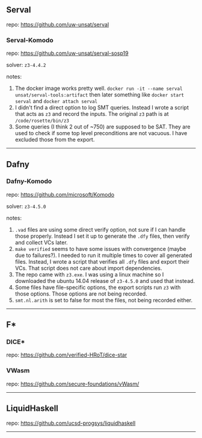 ## Serval
repo: https://github.com/uw-unsat/serval

### Serval-Komodo
repo: https://github.com/uw-unsat/serval-sosp19

solver: `z3-4.4.2`

notes:  
1. The docker image works pretty well.  `docker run -it --name serval unsat/serval-tools:artifact` then later something like `docker start serval` and `docker attach serval`
2. I didn't find a direct option to log SMT queries. Instead I wrote a script that acts as `z3` and record the inputs. The original `z3` path is at `/code/rosette/bin/z3`
3. Some queries (I think 2 out of ~750) are supposed to be SAT. They are used to check if some top level preconditions are not vacuous. I have excluded those from the export.

----
## Dafny

### Dafny-Komodo
repo: https://github.com/microsoft/Komodo

solver: `z3-4.5.0`

notes:  
1. `.vad` files are using some direct verify option, not sure if I can handle those properly. Instead I set it up to generate the `.dfy` files, then verify and collect VCs later.
2. `make verified` seems to have some issues with convergence (maybe due to failures?). I needed to run it multiple times to cover all generated files. Instead, I wrote a script that verifies all `.dfy` files and export their VCs. That script does not care about import dependencies. 
4. The repo came with `z3.exe`. I was using a linux machine so I downloaded the ubuntu 14.04 release of `z3-4.5.0` and used that instead.
5. Some files have file-specific options, the export scripts run `z3` with those options. Those options are not being recorded. 
6. `smt.nl.arith` is set to false for most the files, not being recorded either.

----
## F*

### DICE*
repo: https://github.com/verified-HRoT/dice-star

### VWasm
repo: https://github.com/secure-foundations/vWasm/

----
## LiquidHaskell

repo: https://github.com/ucsd-progsys/liquidhaskell


----

